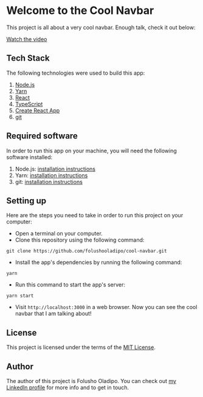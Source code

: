 # Welcome to the Cool Navbar
This project is all about a very cool navbar. Enough talk, check it out below:

[Watch the video](https://vimeo.com/982062682)

## Tech Stack
The following technologies were used to build this app:
1. [Node.js](https://nodejs.org/)
1. [Yarn](https://yarnpkg.com/)
1. [React](https://reactjs.org/)
1. [TypeScript](https://www.typescriptlang.org/)
1. [Create React App](https://github.com/facebook/create-react-app)
1. [git](https://git-scm.com/)

## Required software
In order to run this app on your machine, you will need the following software installed:
1. Node.js: [installation instructions](https://nodejs.org/en/)
1. Yarn: [installation instructions](https://classic.yarnpkg.com/en/docs/install/)
1. git: [installation instructions](https://git-scm.com/downloads)

## Setting up
Here are the steps you need to take in order to run this project on your computer:
- Open a terminal on your computer.
- Clone this repository using the following command:
```
git clone https://github.com/folushooladipo/cool-navbar.git
```
- Install the app's dependencies by running the following command:
```
yarn
```
- Run this command to start the app's server:
```
yarn start
```
- Visit `http://localhost:3000` in a web browser. Now you can see the cool navbar that I am talking about!

## License
This project is licensed under the terms of the [MIT License](https://opensource.org/licenses/MIT).

## Author
The author of this project is Folusho Oladipo. You can check out [my LinkedIn profile](https://www.linkedin.com/in/folushooladipo/) for more info and to get in touch.
